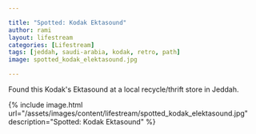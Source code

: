 ```yaml
---

title: "Spotted: Kodak Ektasound"
author: rami
layout: lifestream 
categories: [Lifestream]
tags: [jeddah, saudi-arabia, kodak, retro, path]
image: spotted_kodak_elektasound.jpg

---
```


Found this Kodak's Ektasound at a local recycle/thrift store in Jeddah.

{% include image.html url="/assets/images/content/lifestream/spotted_kodak_elektasound.jpg" description="Spotted: Kodak Ektasound" %}
